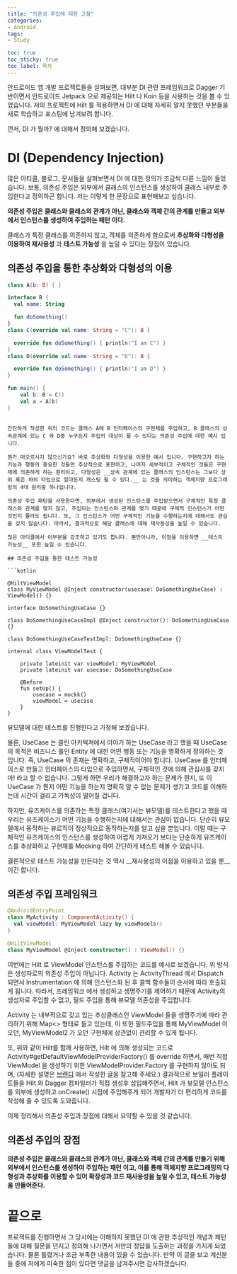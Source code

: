 ```yaml
---
title: "의존성 주입에 대한 고찰"
categories:
- Android
tags:
- Study

toc: true
toc_sticky: true
toc_label: 목차
---
```


안드로이드 앱 개발 프로젝트들을 살펴보면, 대부분 DI 관련 프레임워크로 Dagger 기반이면서 안드로이드 Jetpack 으로 제공되는 Hilt 나 Koin 등을 사용하는 것을 볼 수 있었습니다. 저의 프로젝트에 Hilt 를 적용하면서 DI 에 대해 자세히 알지 못했던 부분들을 새로 학습하고 포스팅에 남겨보려 합니다.

먼저, DI 가 뭘까? 에 대해서 정의해 보겠습니다. 

# DI (Dependency Injection)

많은 아티클, 블로그, 문서들을 살펴보면서 DI 에 대한 정의가 조금씩 다른 느낌이 들었습니다. 보통, 의존성 주입은 외부에서 클래스의 인스턴스를 생성하여 클래스 내부로 주입한다고 정의하곤 합니다. 저는 이렇게 한 문장으로 표현해보고 싶습니다.

__의존성 주입은 클래스와 클래스의 관계가 아닌, 클래스와 객체 간의 관계를 만들고 외부에서 인스턴스를 생성하여 주입하는 패턴 이다.__

클래스가 특정 클래스를 의존하지 않고, 객체를 의존하게 함으로써 __추상화와 다형성을 이용하여 재사용성__ 과 __테스트 가능성__ 을 높일 수 있다는 장점이 있습니다.

## 의존성 주입을 통한 추상화와 다형성의 이용

```kotlin
class A(b: B) { }

interface B { 
  val name: String

  fun doSomething()
}
class C(override val name: String = "C"): B {

  override fun doSomething() { println("I am C") }
}
class D(override val name: String = "D"): B {

  override fun doSomething() { println("I am D") }
}

fun main() {
    val b: B = C()
    val a = A(b)
}
```
```

간단하게 작성한 위의 코드는 클래스 A에 B 인터페이스의 구현체를 주입하고, B 클래스의 상속관계에 있는 C 와 D중 누구든지 주입의 대상이 될 수 있다는 의존성 주입에 대한 예시 입니다. 

뭔가 떠오르시지 않으신가요? 바로 추상화와 다형성을 이용한 예시 입니다. 구현하고자 하는 기능과 행동의 중요한 것들만 추상적으로 표현하고, 나머지 세부적이고 구체적인 것들은 구현체에 의존하게 하는 원리이고, 다형성은 __상속 관계에 있는 클래스의 인스턴스는 그보다 상위 혹은 하위 타입으로 얼마든지 캐스팅 될 수 있다.__ 는 것을 의미하는 객체지향 프로그래밍의 4대 원리중 하나입니다.

의존성 주입 패턴을 사용한다면, 외부에서 생성된 인스턴스를 주입받으면서 구체적인 특정 클래스와 관계를 맺지 않고, 주입되는 인스턴스와 관계를 맺기 때문에 구체적 인스턴스가 어떤 것인지 몰라도 됩니다. 또, 그 인스턴스가 어떤 구체적인 기능을 수행하는지에 대해서도 관심을 갖지 않습니다. 따라서, 결과적으로 해당 클래스에 대해 재사용성을 높일 수 있습니다.

많은 아티클에서 이부분을 강조하고 있기도 합니다. 뿐만아니라, 이점을 이용하면 __테스트 가능성__ 또한 높일 수 있습니다.

## 의존성 주입을 통한 테스트 가능성

```kotlin

@HiltViewModel
class MyViewModel @Inject constructor(usecase: DoSomethingUseCase) : ViewModel() {}

interface DoSomethingUseCase {}

class DoSomethingUseCaseImpl @Inject constructor(): DoSomethingUseCase {}

class DoSomethingUseCaseTestImpl: DoSomethingUseCase {}

internal class ViewModelTest {

    private lateinit var viewModel: MyViewModel
    private lateinit var usecase: DoSomethingUseCase

    @Before
    fun setUp() {
        usecase = mockk()
        viewModel = usecase
    }
}
```

뷰모델에 대한 테스트를 진행한다고 가정해 보겠습니다. 

물론, UseCase 는 클린 아키텍쳐에서 이야기 하는 UseCase 라고 했을 때 UseCase 의 목적은 비즈니스 룰인 Entity 에 대한 어떤 행동 또는 기능을 명확하게 정의하는 것 입니다. 즉, UseCase 의 존재는 명확하고, 구체적이어야 합니다. UseCase 를 인터페이스로 만들고 인터페이스의 타입으로 주입하면서, 구체적인 것에 의해 관심사를 갖지 마! 라고 할 수 없습니다. 그렇게 하면 우리가 해결하고자 하는 문제가 뭔지, 또 이 UseCase 가 뭔지 어떤 기능을 하는지 명확히 알 수 없는 문제가 생기고 코드를 이해하는데 시간이 걸리고 가독성이 떨어질 겁니다.

하지만, 유즈케이스를 의존하는 특정 클래스(여기서는 뷰모델)를 테스트한다고 했을 때 우리는 유즈케이스가 어떤 기능을 수행하는지에 대해서는 관심이 없습니다. 단순히 뷰모델에서 동작하는 뷰로직이 정상적으로 동작하는지를 알고 싶을 뿐입니다. 이럴 때는 구체적인 유즈케이스의 인스턴스를 생성하여 어렵게 가져오기 보다는 단순하게 유즈케이스를 추상화하고 구현체를 Mocking 하여 간단하게 테스트 해볼 수 있습니다.

결론적으로 테스트 가능성을 만든다는 것 역시 __재사용성의 이점을 이용하고 있을 뿐__이긴 합니다.

## 의존성 주입 프레임워크

```kotlin
@AndroidEntryPoint
class MyActivity : ComponentActivity() {
  val viewModel: MyViewModel lazy by viewModels()
}

@HiltViewModel
class MyViewModel @Inject constructor() : ViewModel() {}
```

이번에는 Hilt 로 ViewModel 인스턴스를 주입하는 코드를 예시로 보겠습니다. 위 방식은 생성자로의 의존성 주입이 아닙니다. Activity 는 ActivityThread 에서 Dispatch 되면서 Instrumentation 에 의해 인스턴스화 된 후 콜백 함수들이 순서에 따라 호출되게 됩니다. 따라서, 프레임워크 에서 생성하고 생명주기를 제어하기 때문에 Activity의 생성자로 주입할 수 없고, 필드 주입을 통해 뷰모델 의존성을 주입합니다.

Activity 는 내부적으로 갖고 있는 추상클래스인 ViewModel 들을 생명주기에 따라 관리하기 위해 Map<> 형태로 들고 있는데, 이 또한 필드주입을 통해 MyViewModel 이 오던, MyViewModel2 가 오던 구현체에 상관없이 관리할 수 있게 됩니다.

또, 위와 같이 Hilt를 함께 사용하면, Hilt 에 의해 생성되는 코드로 Activity#getDefaultViewModelProviderFactory() 를 override 하면서, 매번 직접 ViewModel 을 생성하기 위한 ViewModelProvider.Factory 를 구현하지 않아도 되며, (자세한 설명은 [브랜디](https://labs.brandi.co.kr//2021/04/27/kimdy3.html) 에서 작성한 글을 참고해 주세요.) 결과적으로 보일러 플레이트들을 Hilt 와 Dagger 컴파일러가 직접 생성후 삽입해주면서, Hilt 가 뷰모델 인스턴스를 외부에 생성하고 onCreate() 시점에 주입해주게 되어 개발자가 더 편리하게 코드를 작성해 줄 수 있도록 도와줍니다. 

이제 정리해서 의존성 주입과 장점에 대해서 요약할 수 있을 것 같습니다.

## 의존성 주입의 장점

__의존성 주입은 클래스와 클래스의 관계가 아닌, 클래스와 객체 간의 관계를 만들기 위해 외부에서 인스턴스를 생성하여 주입하는 패턴 이고, 이를 통해 객체지향 프로그래밍의 다형성과 추상화를 이용할 수 있어 확장성과 코드 재사용성을 높일 수 있고, 테스트 가능성을 만들어준다.__

# 끝으로

프로젝트를 진행하면서 그 당시에는 이해하지 못했던 DI 에 관한 추상적인 개념과 패턴들에 대해 질문을 던지고 정의해 나가면서 저만의 정답을 도출하는 과정을 가지게 되었습니다. 물론 틀렸거나 조금 부족한 내용이 있을 수 있습니다. 만약 이 글을 보고 계신분들 중에 저에게 미숙한 점이 있다면 댓글을 남겨주시면 감사하겠습니다.